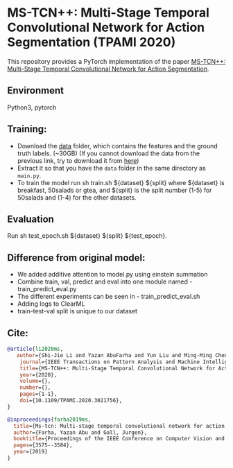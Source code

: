 # MS-TCN++: Multi-Stage Temporal Convolutional Network for Action Segmentation (TPAMI 2020)

This repository provides a PyTorch implementation of the paper [MS-TCN++: Multi-Stage Temporal Convolutional Network for Action Segmentation](https://arxiv.org/pdf/2006.09220.pdf).

## Environment
Python3, pytorch

## Training:
* Download the [data](https://mega.nz/#!O6wXlSTS!wcEoDT4Ctq5HRq_hV-aWeVF1_JB3cacQBQqOLjCIbc8) folder, which contains the features and the ground truth labels. (~30GB) (If you cannot download the data from the previous link, try to download it from [here](https://zenodo.org/record/3625992#.Xiv9jGhKhPY))
* Extract it so that you have the `data` folder in the same directory as `main.py`.
* To train the model run sh train.sh ${dataset} ${split} where ${dataset} is breakfast, 50salads or gtea, and ${split} is the split number (1-5) for 50salads and (1-4) for the other datasets.

## Evaluation
Run sh test_epoch.sh ${dataset} ${split} ${test_epoch}.

## Difference from original model:
* We added additive attention to model.py using einstein summation
* Combine train, val, predict and eval into one module named - train_predict_eval.py
* The different experiments can be seen in - train_predict_eval.sh
* Adding logs to ClearML
* train-test-val split is unique to our dataset 

## Cite:
```BibTeX
@article{li2020ms,
   author={Shi-Jie Li and Yazan AbuFarha and Yun Liu and Ming-Ming Cheng and Juergen Gall},
    journal={IEEE Transactions on Pattern Analysis and Machine Intelligence}, 
    title={MS-TCN++: Multi-Stage Temporal Convolutional Network for Action Segmentation}, 
    year={2020},
    volume={},
    number={},
    pages={1-1},
    doi={10.1109/TPAMI.2020.3021756},
}

@inproceedings{farha2019ms,
  title={Ms-tcn: Multi-stage temporal convolutional network for action segmentation},
  author={Farha, Yazan Abu and Gall, Jurgen},
  booktitle={Proceedings of the IEEE Conference on Computer Vision and Pattern Recognition},
  pages={3575--3584},
  year={2019}
}

```
